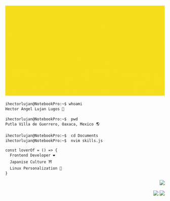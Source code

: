 ![Hello!](assets/ihectorlujan.gif "Hello, I'm ihectorlujan! ")


```console
ihectorlujan@NotebookPro:~$ whoami
Hector Angel Lujan Lugos 👀

ihectorlujan@NotebookPro:~$  pwd
Putla Villa de Guerrero, Oaxaca, Mexico 🌎

ihectorlujan@NotebookPro:~$  cd Documents
ihectorlujan@NotebookPro:~$  nvim skills.js
```

```
const loverOf = () => {
  Frontend Developer ❤
  Japanise Culture ⛩
  Linux Personalization 🚀
}
```


<p align='right'>
  <a>
      <img src='https://forthebadge.com/images/badges/built-with-love.svg'/>
  <a/>
<p/>
 
<p align='right'>
  <a>
      <img src='https://forthebadge.com/images/badges/made-with-markdown.svg'/>
  <a/>
   <a>
      <img src='https://forthebadge.com/images/badges/uses-html.svg'/>
  <a/>
<p/>
 
